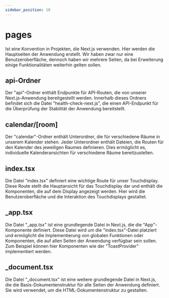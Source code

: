 ```yaml
---
sidebar_position: 10
---
```


# pages

Ist eine Konvention in Projekten, die Next.js verwenden. Hier werden die Hauptseiten der Anwendung erstellt. Wir haben zwar nur eine Benutzeroberfläche, dennoch haben wir mehrere Seiten, da bei Erweiterung einige Funktionalitäten weiterhin gelten sollen. 

## api-Ordner

Der "api"-Ordner enthält Endpunkte für API-Routen, die von unserer Next.js-Anwendung bereitgestellt werden. Innerhalb dieses Ordners befindet sich die Datei "health-check-next.js", die einen API-Endpunkt für die Überprüfung der Stabilität der Anwendung bereitstellt.

## calendar/[room]

Der "calendar"-Ordner enthält Unterordner, die für verschiedene Räume in unserem Kalender stehen. Jeder Unterordner enthält Dateien, die Routen für den Kalender des jeweiligen Raumes definieren. Dies ermöglicht es, individuelle Kalenderansichten für verschiedene Räume bereitzustellen.

## index.tsx

Die Datei "index.tsx" definiert eine wichtige Route für unser Touchdisplay. Diese Route stellt die Hauptansicht für das Touchdisplay dar und enthält die Komponenten, die auf dem Display angezeigt werden. Hier wird die Benutzeroberfläche und die Interaktion des Touchdisplays gestaltet.

## _app.tsx

Die Datei "_app.tsx" ist eine grundlegende Datei in Next.js, die die "App"-Komponente definiert. Diese Datei wird um die "index.tsx"-Datei platziert und ermöglicht die Implementierung von globalen Funktionen oder Komponenten, die auf allen Seiten der Anwendung verfügbar sein sollen. Zum Beispiel können hier Komponenten wie der "ToastProvider" implementiert werden.

## _document.tsx

Die Datei "_document.tsx" ist eine weitere grundlegende Datei in Next.js, die die Basis-Dokumentenstruktur für alle Seiten der Anwendung definiert. Sie wird verwendet, um die HTML-Dokumentenstruktur zu gestalten.